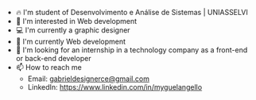 - 🔥 I'm student of Desenvolvimento e Análise de Sistemas | UNIASSELVI
- 👀 I'm interested in Web development
- 💻 I'm currently a graphic designer 
- 🌱 I'm currently Web development
- 💞️ I'm looking for an internship in a technology company as a front-end or back-end developer
- 📫 How to reach me 
     - Email: gabrieldesignerce@gmail.com 
     - LinkedIn: https://www.linkedin.com/in/myguelangello
